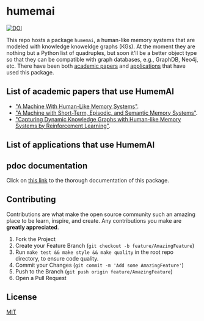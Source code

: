 # humemai

[![DOI](https://zenodo.org/badge/614376180.svg)](https://zenodo.org/doi/10.5281/zenodo.10876440)

This repo hosts a package `humemai`, a human-like memory systems that are modeled with
knowledge knoweldge graphs (KGs). At the moment they are nothing but a Python list of
quadruples, but soon it'll be a better object type so that they can be compatible with
graph databases, e.g., GraphDB, Neo4j, etc. There have been both [academic
papers](#list-of-academic-papers-that-use-humemai) and
[applications](#list-of-applications-that-use-humemai) that have used this package.

## List of academic papers that use HumemAI

- ["A Machine With Human-Like Memory Systems"](https://arxiv.org/abs/2204.01611).
- ["A Machine with Short-Term, Episodic, and Semantic Memory Systems"](https://doi.org/10.1609/aaai.v37i1.25075).
- ["Capturing Dynamic Knowledge Graphs with Human-like Memory Systems by Reinforcement Learning"]().

## List of applications that use HumemAI

## pdoc documentation

Click on [this link](https://humemai.github.io/humemai) to the thorough documentation of this package.

## Contributing

Contributions are what make the open source community such an amazing place to be learn,
inspire, and create. Any contributions you make are **greatly appreciated**.

1. Fork the Project
1. Create your Feature Branch (`git checkout -b feature/AmazingFeature`)
1. Run `make test && make style && make quality` in the root repo directory, to ensure
   code quality.
1. Commit your Changes (`git commit -m 'Add some AmazingFeature'`)
1. Push to the Branch (`git push origin feature/AmazingFeature`)
1. Open a Pull Request

## License

[MIT](https://choosealicense.com/licenses/mit/)

